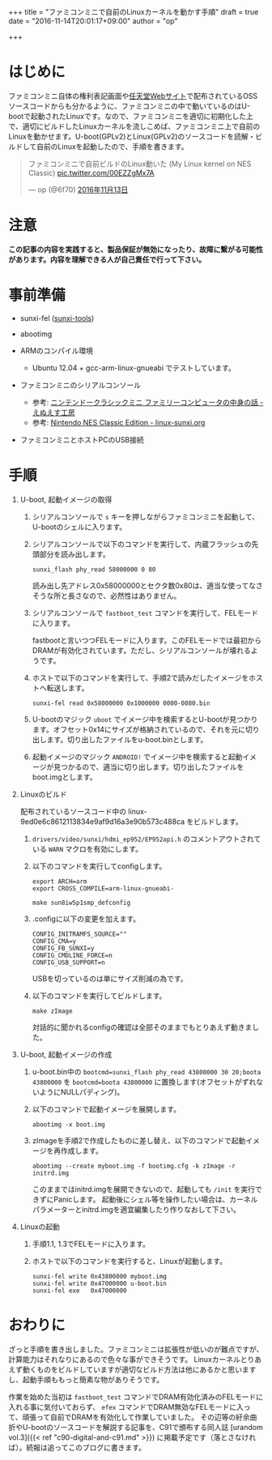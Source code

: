 +++
title = "ファミコンミニで自前のLinuxカーネルを動かす手順"
draft = true
date = "2016-11-14T20:01:17+09:00"
author = "op"

+++

# はじめに

ファミコンミニ自体の権利表記画面や[任天堂Webサイト](https://www.nintendo.co.jp/support/oss/)で配布されているOSSソースコードからも分かるように、ファミコンミニの中で動いているのはU-bootで起動されたLinuxです。なので、ファミコンミニを適切に初期化した上で、適切にビルドしたLinuxカーネルを流しこめば、ファミコンミニ上で自前のLinuxを動かせます。U-boot(GPLv2)とLinux(GPLv2)のソースコードを読解・ビルドして自前のLinuxを起動したので、手順を書きます。

<blockquote class="twitter-tweet tw-align-center" data-lang="ja"><p lang="ja" dir="ltr">ファミコンミニで自前ビルドのLinux動いた (My Linux kernel on NES Classic) <a href="https://t.co/00EZZgMx7A">pic.twitter.com/00EZZgMx7A</a></p>&mdash; op (@6f70) <a href="https://twitter.com/6f70/status/797939754528444416">2016年11月13日</a></blockquote>
<script async src="//platform.twitter.com/widgets.js" charset="utf-8"></script>

# 注意

**この記事の内容を実践すると、製品保証が無効になったり、故障に繋がる可能性があります。内容を理解できる人が自己責任で行って下さい。**

# 事前準備

* sunxi-fel ([sunxi-tools](http://linux-sunxi.org/Sunxi-tools))

* abootimg

* ARMのコンパイル環境

    * Ubuntu 12.04 + gcc-arm-linux-gnueabi でテストしています。

* ファミコンミニのシリアルコンソール

    * 参考: [ニンテンドークラシックミニ ファミリーコンピュータの中身の話 - えぬえす工房](https://www.ns-koubou.com/blog/2016/11/11/nes_classic/)
    * 参考: [Nintendo NES Classic Edition - linux-sunxi.org](http://linux-sunxi.org/Nintendo_NES_Classic_Edition)

* ファミコンミニとホストPCのUSB接続

# 手順

1. U-boot, 起動イメージの取得

    1. シリアルコンソールで `s` キーを押しながらファミコンミニを起動して、U-bootのシェルに入ります。

    2. シリアルコンソールで以下のコマンドを実行して、内蔵フラッシュの先頭部分を読み出します。

        ```
        sunxi_flash phy_read 58000000 0 80
        ```

        読み出し先アドレス0x58000000とセクタ数0x80は、適当な使ってなさそうな所と長さなので、必然性はありません。

    3. シリアルコンソールで `fastboot_test` コマンドを実行して、FELモードに入ります。

        fastbootと言いつつFELモードに入ります。このFELモードでは最初からDRAMが有効化されています。ただし、シリアルコンソールが壊れるようです。

    4. ホストで以下のコマンドを実行して、手順2で読みだしたイメージをホストへ転送します。

        ```
        sunxi-fel read 0x58000000 0x1000000 0000-0080.bin
        ```

    5. U-bootのマジック `uboot` でイメージ中を検索するとU-bootが見つかります。オフセット0x14にサイズが格納されているので、それを元に切り出します。切り出したファイルをu-boot.binとします。

    6. 起動イメージのマジック `ANDROID!` でイメージ中を検索すると起動イメージが見つかるので、適当に切り出します。切り出したファイルをboot.imgとします。

2. Linuxのビルド

    配布されているソースコード中の linux-9ed0e6c8612113834e9af9d16a3e90b573c488ca をビルドします。

    1. `drivers/video/sunxi/hdmi_ep952/EP952api.h` のコメントアウトされている `WARN` マクロを有効にします。

    2. 以下のコマンドを実行してconfigします。

        ```
        export ARCH=arm
        export CROSS_COMPILE=arm-linux-gnueabi-

        make sun8iw5p1smp_defconfig
        ```

    3. .configに以下の変更を加えます。

        ```
        CONFIG_INITRAMFS_SOURCE=""
        CONFIG_CMA=y
        CONFIG_FB_SUNXI=y
        CONFIG_CMDLINE_FORCE=n
        CONFIG_USB_SUPPORT=n
        ```

        USBを切っているのは単にサイズ削減の為です。

    4. 以下のコマンドを実行してビルドします。

        ```
        make zImage
        ```

        対話的に聞かれるconfigの確認は全部そのままでもとりあえず動きました。

3. U-boot, 起動イメージの作成

    1. u-boot.bin中の `bootcmd=sunxi_flash phy_read 43800000 30 20;boota 43800000` を `bootcmd=boota 43800000` に置換します(オフセットがずれないようにNULLパディング)。

    2. 以下のコマンドで起動イメージを展開します。

        ```
        abootimg -x boot.img
        ```

    3. zImageを手順2で作成したものに差し替え、以下のコマンドで起動イメージを再作成します。

        ```
        abootimg --create myboot.img -f bootimg.cfg -k zImage -r initrd.img
        ```

        このままではinitrd.imgを展開できないので、起動しても `/init` を実行できずにPanicします。
        起動後にシェル等を操作したい場合は、カーネルパラメーターとinitrd.imgを適宜編集したり作りなおして下さい。

4. Linuxの起動

    1. 手順1.1, 1.3でFELモードに入ります。

    2. ホストで以下のコマンドを実行すると、Linuxが起動します。

        ```
        sunxi-fel write 0x43800000 myboot.img
        sunxi-fel write 0x47000000 u-boot.bin
        sunxi-fel exe   0x47000000
        ```

# おわりに

ざっと手順を書き出しました。ファミコンミニは拡張性が低いのが難点ですが、計算能力はそれなりにあるので色々な事ができそうです。
Linuxカーネルとりあえず動くものをビルドしていますが適切なビルド方法は他にあるかと思いますし、起動手順ももっと簡素な物がありそうです。

作業を始めた当初は `fastboot_test` コマンドでDRAM有効化済みのFELモードに入れる事に気付いておらず、 `efex` コマンドでDRAM無効なFELモードに入って、頑張って自前でDRAMを有効化して作業していました。
その辺等の紆余曲折やU-bootのソースコードを解説する記事を、C91で頒布する同人誌 [urandom vol.3]({{< ref "c90-digital-and-c91.md" >}}) に掲載予定です（落とさなければ）。続報は追ってこのブログに書きます。
